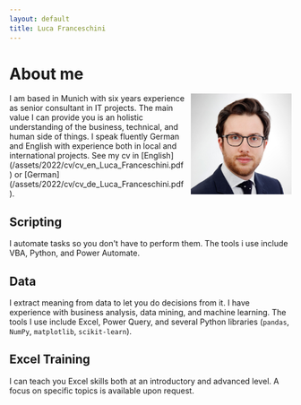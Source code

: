 ```yaml
---
layout: default
title: Luca Franceschini
---
```


# About me
<img src="/assets/2022/cv/cv_pic_luca_franceschini.jpg" style="float:right;padding-left:10px" width="180">
I am based in Munich with six years experience as senior consultant in IT projects. 
The main value I can provide you is an holistic understanding of the business, technical, and human side of things. 
I speak fluently German and English with experience both in local and international projects.
See my cv in [English](/assets/2022/cv/cv_en_Luca_Franceschini.pdf) or [German](/assets/2022/cv/cv_de_Luca_Franceschini.pdf).

## Scripting
I automate tasks so you don't have to perform them. The tools i use include VBA, Python, and Power Automate.

## Data
I extract meaning from data to let you do decisions from it. I have experience with business analysis, data mining, and machine learning.
The tools I use include Excel, Power Query, and several Python libraries (`pandas`, `NumPy`, `matplotlib`, `scikit-learn`).

## Excel Training
I can teach you Excel skills both at an introductory and advanced level. A focus on specific topics is available upon request.
